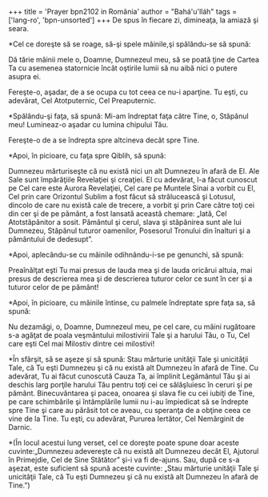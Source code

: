 +++
title = 'Prayer bpn2102 in România'
author = "Bahá'u'lláh"
tags = ['lang-ro', 'bpn-unsorted']
+++
De spus în fiecare zi, dimineaţa, la amiază şi seara.

*Cel ce doreşte să se roage, să-şi spele mâinile,şi spălându-se să spună:

Dă tărie mâinii mele o, Doamne, Dumnezeul meu, să se poată ţine de Cartea Ta cu asemenea statornicie încât oştirile lumii să nu aibă nici o putere asupra ei.

Fereşte-o, aşadar, de a se ocupa cu tot ceea ce nu-i aparţine. Tu eşti, cu adevărat, Cel Atotputernic, Cel Preaputernic.

*Spălându-şi faţa, să spună:
Mi-am îndreptat faţa către Tine, o, Stăpânul meu! Lumineaz-o aşadar cu lumina chipului Tău.

Fereşte-o de a se îndrepta spre altcineva decât spre Tine.

*Apoi, în picioare, cu faţa spre Qiblih, să spună:

Dumnezeu mărturiseşte că nu există nici un alt Dumnezeu în afară de El. Ale Sale sunt împărăţiile Revelaţiei şi creaţiei. El cu adevărat, l-a făcut cunoscut pe Cel care este Aurora Revelaţiei, Cel care pe Muntele Sinai a vorbit cu El, Cel prin care Orizontul Sublim a fost făcut să strălucească şi Lotusul, dincolo de care nu există cale de trecere, a vorbit şi prin Care către toţi cei din cer şi de pe pământ, a fost lansată această chemare: „Iată, Cel Atotstăpânitor a sosit. Pământul şi cerul, slava şi stăpânirea sunt ale lui Dumnezeu, Stăpânul tuturor oamenilor, Posesorul Tronului din înalturi şi a pământului de dedesupt”.

*Apoi, aplecându-se cu mâinile odihnându-i-se pe genunchi, să spună:

Preaînălţat eşti Tu mai presus de lauda mea şi de lauda oricărui altuia, mai presus de descrierea mea şi de descrierea tuturor celor ce sunt în cer şi a tuturor celor de pe pământ!

*Apoi, în picioare, cu mâinile întinse, cu palmele îndreptate spre faţa sa, să spună:

Nu dezamăgi, o, Doamne, Dumnezeul meu, pe cel care, cu mâini rugătoare s-a agăţat de poala veşmântului milostivirii Tale şi a harului Tău, o Tu, Cel care eşti Cel mai Milostiv dintre cei milostivi!

*În sfârşit, să se aşeze şi să spună:
Stau mărturie unităţii Tale şi unicităţii Tale, că Tu eşti Dumnezeu şi că nu există alt Dumnezeu în afară de Tine. Cu adevărat, Tu ai făcut cunoscută Cauza Ta, ai împlinit Legământul Tău şi ai deschis larg porţile harului Tău pentru toţi cei ce sălăşluiesc în ceruri şi pe pământ. Binecuvântarea şi pacea, onoarea şi slava fie cu cei iubiţi de Tine, pe care schimbările şi întâmplările lumii nu i-au împiedicat să se îndrepte spre Tine şi care au părăsit tot ce aveau, cu speranţa de a obţine ceea ce vine de la Tine. Tu eşti, cu adevărat, Pururea Iertător, Cel Nemărginit de Darnic.

*(În locul acestui lung verset, cel ce doreşte poate spune doar aceste cuvinte:„Dumnezeu adevereşte că nu există alt Dumnezeu decât El, Ajutorul în Primejdie, Cel de Sine Stătător” şi-i va fi de-ajuns. Sau, după ce s-a aşezat, este suficient să spună aceste cuvinte: „Stau mărturie unităţii Tale şi unicităţii Tale, că Tu eşti Dumnezeu şi că nu există alt Dumnezeu în afară de Tine.”)
